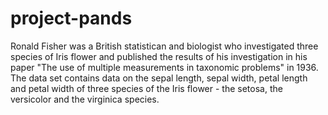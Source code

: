 # project-pands
Ronald Fisher was a British statistican and biologist who investigated three species of Iris flower and published the results of his investigation in his paper "The use of multiple measurements in taxonomic problems" in 1936.
The data set contains data on the sepal length, sepal width, petal length and petal width of three species of the Iris flower - the setosa, the versicolor and the virginica species. 
